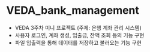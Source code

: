 # VEDA_bank_management
- VEDA 3주차 미니 프로젝트 (주제: 은행 계좌 관리 시스템)
- 사용자 로그인, 계좌 생성, 입출금, 잔액 조회 등의 기능 구현
- 파일 입출력을 통해 데이터를 저장하고 불러오는 기능 구현

